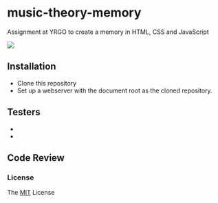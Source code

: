 # music-theory-memory
Assignment at YRGO to create a memory in HTML, CSS and JavaScript


<img src="https://media.giphy.com/media/3owvKl7UjE5JZDuFUI/giphy-downsized.gif">



## Installation
* Clone this repository 
* Set up a webserver with the document root as the cloned repository.

## Testers
* 
* 

## Code Review 

### License 
The <a href="https://github.com/Juljulia/music-theory-memory/blob/master/LICENSE">MIT</a> License
